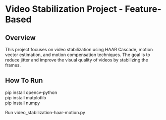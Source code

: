 # Video Stabilization Project - Feature-Based

## Overview
This project focuses on video stabilization using HAAR Cascade, motion vector estimation, and motion compensation techniques. The goal is to reduce jitter and improve the visual quality of videos by stabilizing the frames.

## How To Run
pip install opencv-python <br>
pip install matplotlib <br>
pip install numpy <br>

Run video_stabilization-haar-motion.py

